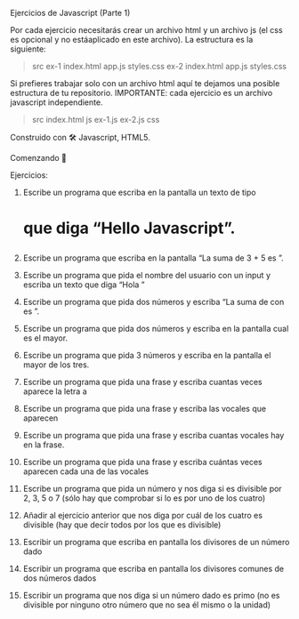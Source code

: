 Ejercicios de Javascript (Parte 1)

Por cada ejercicio necesitarás crear un archivo html y un archivo js (el css es opcional y no estáaplicado en este archivo). La estructura es la siguiente: 

> src
ex-1
index.html
app.js
styles.css
ex-2
index.html
app.js
styles.css

Si prefieres trabajar solo con un archivo html aquí te dejamos una posible estructura de tu repositorio. IMPORTANTE: cada ejercicio es un archivo javascript independiente.

> src
index.html
js
ex-1.js
ex-2.js
css

Construido con 🛠️
Javascript, HTML5.

Comenzando 🚀

Ejercicios: 

1. Escribe un programa que escriba en la pantalla un texto de tipo <h1> que diga “Hello Javascript”.

2. Escribe un programa que escriba en la pantalla “La suma de 3 + 5 es <resultado>”.

3. Escribe un programa que pida el nombre del usuario con un input y escriba un texto que diga “Hola <nombre-de-usuario>”

4. Escribe un programa que pida dos números y escriba “La suma de <numero-uno> con <numero-dos> es <resultado>”.

5. Escribe un programa que pida dos números y escriba en la pantalla cual es el mayor.

6. Escribe un programa que pida 3 números y escriba en la pantalla el mayor de los tres.

7. Escribe un programa que pida una frase y escriba cuantas veces aparece la letra a

8. Escribe un programa que pida una frase y escriba las vocales que aparecen

9. Escribe un programa que pida una frase y escriba cuantas vocales hay en la frase.

10. Escribe un programa que pida una frase y escriba cuántas veces aparecen cada una de las vocales

11. Escribe un programa que pida un número y nos diga si es divisible por 2, 3, 5 o 7 (sólo hay que comprobar si lo es por uno de los cuatro)

12. Añadir al ejercicio anterior que nos diga por cuál de los cuatro es divisible (hay que decir todos por los que es divisible)

13. Escribir un programa que escriba en pantalla los divisores de un número dado

14. Escribir un programa que escriba en pantalla los divisores comunes de dos números dados

15. Escribir un programa que nos diga si un número dado es primo (no es divisible por ninguno otro número que no sea él mismo o la unidad)
